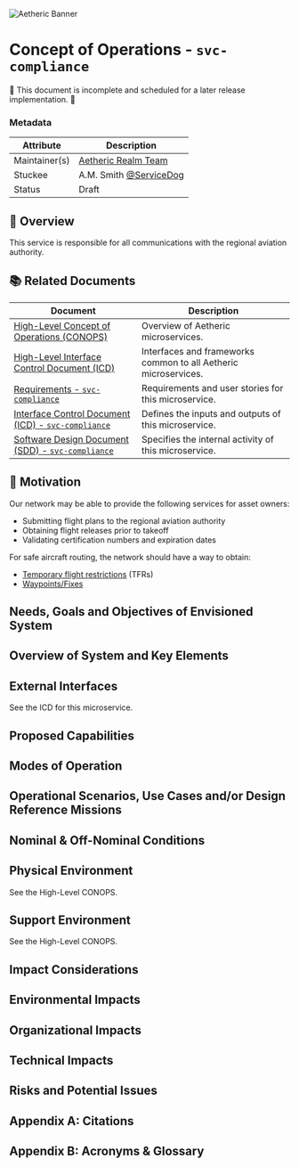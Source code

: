 ![Aetheric Banner](https://github.com/aetheric-oss/.github/blob/main/assets/doc-banner.png)

# Concept of Operations - `svc-compliance`

:construction: This document is incomplete and scheduled for a later release implementation. :construction: 

### Metadata

| Attribute     | Description                                                       |
| ------------- |-------------------------------------------------------------------|
| Maintainer(s) | [Aetheric Realm Team](https://github.com/orgs/aetheric-oss/teams/dev-realm) |
| Stuckee       | A.M. Smith [@ServiceDog](https://github.com/servicedog)           |
| Status        | Draft                                                             |

## :telescope: Overview

This service is responsible for all communications with the regional aviation authority.

## :books: Related Documents

Document | Description
--- | ---
[High-Level Concept of Operations (CONOPS)](https://github.com/aetheric-oss/se-services/blob/develop/docs/conops.md) | Overview of Aetheric microservices.
[High-Level Interface Control Document (ICD)](https://github.com/aetheric-oss/se-services/blob/develop/docs/icd.md) | Interfaces and frameworks common to all Aetheric microservices.
[Requirements - `svc-compliance`](https://nocodb.arrowair.com/dashboard/#/nc/view/d1bb0a51-e22f-4b91-b1c5-66f11f4f861b) | Requirements and user stories for this microservice.
[Interface Control Document (ICD) - `svc-compliance`](./icd.md) | Defines the inputs and outputs of this microservice.
[Software Design Document (SDD) - `svc-compliance`](./sdd.md) | Specifies the internal activity of this microservice.

## :raised_hands: Motivation

Our network may be able to provide the following services for asset owners:
- Submitting flight plans to the regional aviation authority
- Obtaining flight releases prior to takeoff
- Validating certification numbers and expiration dates

For safe aircraft routing, the network should have a way to obtain:
- [Temporary flight restrictions](https://www.faa.gov/uas/getting_started/temporary_flight_restrictions) (TFRs)
- [Waypoints/Fixes](https://www.faa.gov/air_traffic/flight_info/aeronav/aero_data/loc_id_search/fixes_waypoints/)

## Needs, Goals and Objectives of Envisioned System

## Overview of System and Key Elements

## External Interfaces

See the ICD for this microservice.

## Proposed Capabilities

## Modes of Operation

## Operational Scenarios, Use Cases and/or Design Reference Missions

## Nominal & Off-Nominal Conditions

## Physical Environment

See the High-Level CONOPS.

## Support Environment

See the High-Level CONOPS.

## Impact Considerations

## Environmental Impacts

## Organizational Impacts

## Technical Impacts

## Risks and Potential Issues

## Appendix A: Citations

## Appendix B: Acronyms & Glossary
